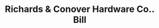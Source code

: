 ---
doi: 10.7916/D883543F
date_other: '1895'
date_other_textual: '1895'
form: printed ephemera
genre:
- Invoices
name:
- Richards & Conover Hardware Co.
object_in_context_url: https://biggert.cul.columbia.edu/items/view/ave_biggert_00694
subject_hierarchical_geographic:
- Kansas City, Missouri, United States
subject_name:
- Richards & Conover Hardware Co.
title: Richards & Conover Hardware Co.. Bill
sort_title: Richards & Conover Hardware Co.. Bill
call_number: ave_biggert_00694
coordinates:
- 39.099722222222226,-94.57833333333333
pid: ave_biggert_00694
identifiers: ave_biggert_00694
thumbnail: https://derivativo-3.library.columbia.edu/iiif/2/ldpd:345694/full/!256,256/0/native.jpg
permalink: /biggert/ave_biggert_00694/
layout: iiif-image-page
---